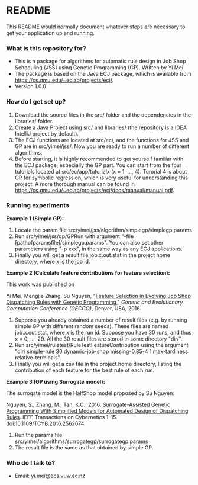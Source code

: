 # README #

This README would normally document whatever steps are necessary to get your application up and running.

### What is this repository for? ###

* This is a package for algorithms for automatic rule design in Job Shop Scheduling (JSS) using Genetic Programming (GP). Written by Yi Mei.
* The package is based on the Java ECJ package, which is available from https://cs.gmu.edu/~eclab/projects/ecj/.
* Version 1.0.0

### How do I get set up? ###

1. Download the source files in the src/ folder and the dependencies in the libraries/ folder.
2. Create a Java Project using src/ and libraries/ (the repository is a IDEA IntelliJ project by default).
3. The ECJ functions are located at src/ec/, and the functions for JSS and GP are in src/yimei/jss/. Now you are ready to run a number of different algorithms.
4. Before starting, it is highly recommended to get yourself familiar with the ECJ package, especially the GP part. You can start from the four tutorials located at src/ec/app/tutorialx (x = 1, ..., 4). Turorial 4 is about GP for symbolic regression, which is very useful for understanding this project. A more thorough manual can be found in https://cs.gmu.edu/~eclab/projects/ecj/docs/manual/manual.pdf.

### Running experiments ###

**Example 1 (Simple GP):**

1. Locate the param file src/yimei/jss/algorithm/simplegp/simplegp.params
2. Run src/yimei/jss/gp/GPRun with argument "-file [pathofparamsfile]/simplegp.params". You can also set other parameters using "-p xxx", in the same way as any ECJ applications.
3. Finally you will get a result file job.x.out.stat in the project home directory, where x is the job id.

**Example 2 (Calculate feature contributions for feature selection):**

This work was published on 

Yi Mei, Mengjie Zhang, Su Nguyen, "<a href="http://homepages.ecs.vuw.ac.nz/~yimei/papers/GECCO16-MeiSuZhang.pdf">Feature Selection in Evolving Job Shop Dispatching Rules with Genetic Programming</a>," *Genetic and Evolutionary Computation Conference (GECCO)*, Denver, USA, 2016.

1. Suppose you already obtained a number of result files (e.g. by running simple GP with different random seeds). These files are named job.x.out.stat, where x is the run id. Suppose you have 30 runs, and thus x = 0, ..., 29. All the 30 result files are stored in some directory "dir/".
2. Run src/yimei/ruletest/RuleTestFeatureContribution using the argument "dir/ simple-rule 30 dynamic-job-shop missing-0.85-4 1 max-tardiness relative-terminals".
3. Finally you will get a csv file in the project home directory, listing the contribution of each feature for the best rule of each run.

**Example 3 (GP using Surrogate model):**

The surrogate model is the HalfShop model proposed by Su Nguyen:

Nguyen, S., Zhang, M., Tan, K.C., 2016. <a href="http://ieeexplore.ieee.org/stamp/stamp.jsp?arnumber=7473913">Surrogate-Assisted Genetic Programming With Simplified Models for Automated Design of Dispatching Rules</a>. IEEE Transactions on Cybernetics 1–15. doi:10.1109/TCYB.2016.2562674

1. Run the params file src/yimei/algorithms/surrogategp/surrogategp.params
2. The result file is the same as that obtained by simple GP.


### Who do I talk to? ###

* Email: yi.mei@ecs.vuw.ac.nz
